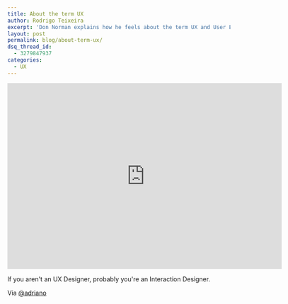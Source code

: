 ```yaml
---
title: About the term UX
author: Rodrigo Teixeira
excerpt: 'Don Norman explains how he feels about the term UX and User Experience'
layout: post
permalink: blog/about-term-ux/
dsq_thread_id:
  - 3279847937
categories:
  - UX
---
```


<div class="videoWrapper">
  <iframe width="620" height="420" src="https://www.youtube.com/embed/9BdtGjoIN4E" frameborder="0" allow="accelerometer; autoplay; clipboard-write; encrypted-media; gyroscope; picture-in-picture" allowfullscreen></iframe>
</div>

If you aren't an UX Designer, probably you're an Interaction Designer. 

Via [@adriano](https://twitter.com/adriano)